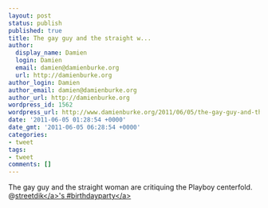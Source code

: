 ```yaml
---
layout: post
status: publish
published: true
title: The gay guy and the straight w...
author:
  display_name: Damien
  login: Damien
  email: damien@damienburke.org
  url: http://damienburke.org
author_login: Damien
author_email: damien@damienburke.org
author_url: http://damienburke.org
wordpress_id: 1562
wordpress_url: http://www.damienburke.org/2011/06/05/the-gay-guy-and-the-straight-w-2/
date: '2011-06-05 01:28:54 +0000'
date_gmt: '2011-06-05 06:28:54 +0000'
categories:
- tweet
tags:
- tweet
comments: []
---
```

<p>The gay guy and the straight woman are critiquing the Playboy centerfold. @<a href="http:&#47;&#47;twitter.com&#47;streetdik" class="aktt_username">streetdik<&#47;a>'s #<a href="http:&#47;&#47;search.twitter.com&#47;search?q=%23birthdayparty" class="aktt_hashtag">birthdayparty<&#47;a></p>
